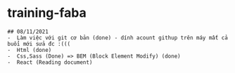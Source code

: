 # training-faba 
	## 08/11/2021
	-  Làm việc với git cơ bản (done) - dính acount githup trên máy mất cả buổi mới sửa đc :(((
	-  Html (done)
	-  Css,Sass (Done) => BEM (Block Element Modify) (done)
	-  React (Reading document)